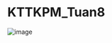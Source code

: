 # KTTKPM_Tuan8
![image](https://user-images.githubusercontent.com/99623646/198929861-fbb2c229-64cd-4aa0-aae7-e2c68d29dc96.png)

